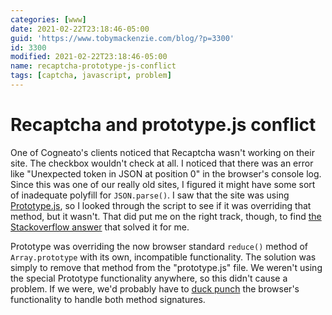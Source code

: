 ```yaml
---
categories: [www]
date: 2021-02-22T23:18:46-05:00
guid: 'https://www.tobymackenzie.com/blog/?p=3300'
id: 3300
modified: 2021-02-22T23:18:46-05:00
name: recaptcha-prototype-js-conflict
tags: [captcha, javascript, problem]
---
```


Recaptcha and prototype.js conflict
===================================

One of Cogneato's clients noticed that Recaptcha wasn't working on their site.  The checkbox wouldn't check at all.  I noticed that there was an error like "Unexpected token in JSON at position 0" in the browser's console log.  Since this was one of our really old sites, I figured it might have some sort of inadequate polyfill for `JSON.parse()`.  I saw that the site was using [Prototype.js](http://prototypejs.org/), so I looked through the script to see if it was overriding that method, but it wasn't.  That did put me on the right track, though, to find [the Stackoverflow answer](https://stackoverflow.com/a/64808781/1139122) that solved it for me.

Prototype was overriding the now browser standard `reduce()` method of `Array.prototype` with its own, incompatible functionality.  The solution was simply to remove that method from the "prototype.js" file.  We weren't using the special Prototype functionality anywhere, so this didn't cause a problem.  If we were, we'd probably have to [duck punch](http://ericdelabar.com/2008/05/metaprogramming-javascript.html) the browser's functionality to handle both method signatures.
